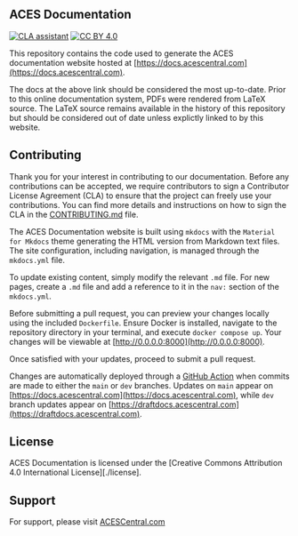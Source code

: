 ## ACES Documentation

[![CLA assistant](https://cla-assistant.io/readme/badge/ampas/aces-docs)](https://cla-assistant.io/ampas/aces-docs)
[![CC BY 4.0][cc-by-shield]][cc-by]

[cc-by]: http://creativecommons.org/licenses/by/4.0/
[cc-by-shield]: https://img.shields.io/badge/License-CC%20BY%204.0-lightgrey.svg


This repository contains the code used to generate the ACES documentation website hosted at [https://docs.acescentral.com](https://docs.acescentral.com).

The docs at the above link should be considered the most up-to-date. Prior to this online documentation system, PDFs were rendered from LaTeX source. The LaTeX source remains available in the history of this repository but should be considered out of date unless explictly linked to by this website.

## Contributing
Thank you for your interest in contributing to our documentation. Before any contributions can be accepted, we require contributors to sign a Contributor License Agreement (CLA) to ensure that the project can freely use your contributions. You can find more details and instructions on how to sign the CLA in the [CONTRIBUTING.md](./CONTRIBUTING.md) file.

The ACES Documentation website is built using `mkdocs` with the `Material for Mkdocs` theme generating the HTML version from Markdown text files. The site configuration, including navigation, is managed through the `mkdocs.yml` file.

To update existing content, simply modify the relevant `.md` file. For new pages, create a `.md` file and add a reference to it in the `nav:` section of the `mkdocs.yml`. 

Before submitting a pull request, you can preview your changes locally using the included `Dockerfile`. Ensure Docker is installed, navigate to the repository directory in your terminal, and execute `docker compose up`. Your changes will be viewable at [http://0.0.0.0:8000](http://0.0.0.0:8000).

Once satisfied with your updates, proceed to submit a pull request.

Changes are automatically deployed through a [GitHub Action](.github/workflows/main.yml) when commits are made to either the `main` or `dev` branches. Updates on `main` appear on [https://docs.acescentral.com](https://docs.acescentral.com), while `dev` branch updates appear on [https://draftdocs.acescentral.com](https://draftdocs.acescentral.com).

## License
ACES Documentation is licensed under the 
[Creative Commons Attribution 4.0 International License][./license].

## Support
For support, please visit [ACESCentral.com](https://acescentral.com)
